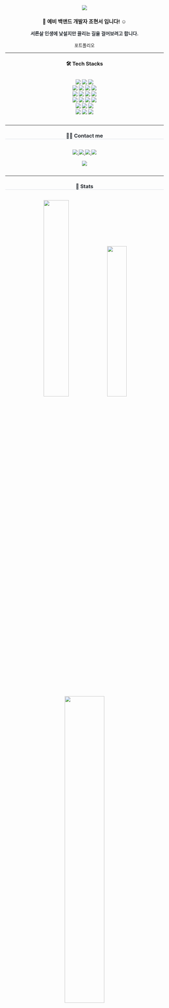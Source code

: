 <div align= "center">
    <img src="https://capsule-render.vercel.app/api?type=rounded&color=timeGradient&text=Welcome%20to%20Chordingg's%20GitHub%20👋&animation=twinkling&fontSize=40&fontAlignY=50&fontColor=000000" />
</div>
    <div align= "center"> 
    <h3 align="center"> 👋 예비 백앤드 개발자 조현서 입니다! ☺️ </h3>
    <div style="font-weight: 700; font-size:15px; text-align: center; color: #282d33;"> 서른살 인생에 낯설지만 끌리는 길을 걸어보려고 합니다. </div> 
        <br>
        <div>
            <a href="https://chordingg.github.io/chordingg_portfolio/" style="text-decoration: none;">포트폴리오</a>
        </div>
    </div><hr/>
    <div align= "center">
    <h3 align="center"> 🛠️ Tech Stacks </h3> <br>
    <div style="margin: 0 auto; text-align: center;" align= "center"> 
          <img src="https://img.shields.io/badge/Java-007396?style=for-the-badge&logo=Java&logoColor=white">
          <img src="https://img.shields.io/badge/Oracle-F80000?style=for-the-badge&logo=Oracle&logoColor=white">
          <img src="https://img.shields.io/badge/MySQL-4479A1?style=for-the-badge&logo=MySQL&logoColor=white">
          <br/>
          <img src="https://img.shields.io/badge/Spring-6DB33F?style=for-the-badge&logo=Spring&logoColor=white">
          <img src="https://img.shields.io/badge/Spring Boot-6DB33F?style=for-the-badge&logo=Spring Boot&logoColor=white">
          <img src="https://img.shields.io/badge/apache%20tomcat-%23F8DC75.svg?style=for-the-badge&logo=apache-tomcat&logoColor=black">
          <img src="https://img.shields.io/badge/Bootstrap-7952B3?style=for-the-badge&logo=Bootstrap&logoColor=white">
          <br/>
          <img src="https://img.shields.io/badge/C++-00599C?style=for-the-badge&logo=C%2B%2B&logoColor=white">
          <img src="https://img.shields.io/badge/Python-3776AB?style=for-the-badge&logo=Python&logoColor=white">
          <img src="https://img.shields.io/badge/jQuery-0769AD?style=for-the-badge&logo=jQuery&logoColor=white">
          <img src="https://img.shields.io/badge/Amazon AWS-232F3E?style=for-the-badge&logo=Amazon AWS&logoColor=white">
          <br/>
          <img src="https://img.shields.io/badge/Thymeleaf-%23005C0F.svg?style=for-the-badge&logo=Thymeleaf&logoColor=white">
          <img src="https://img.shields.io/badge/HTML5-E34F26?style=for-the-badge&logo=HTML5&logoColor=white">
          <img src="https://img.shields.io/badge/CSS3-1572B6?style=for-the-badge&logo=CSS3&logoColor=white">
          <img src="https://img.shields.io/badge/Javascript-F7DF1E?style=for-the-badge&logo=Javascript&logoColor=white">
          <br/>
          <img src="https://img.shields.io/badge/Eclipse-FE7A16.svg?style=for-the-badge&logo=Eclipse&logoColor=white">
          <img src="https://img.shields.io/badge/Gradle-02303A.svg?style=for-the-badge&logo=Gradle&logoColor=white">
          <img src="https://img.shields.io/badge/Postman-FF6C37?style=for-the-badge&logo=postman&logoColor=white">
          <br/>
          <img src="https://img.shields.io/badge/Git-F05032?style=for-the-badge&logo=Git&logoColor=white">
          <img src="https://img.shields.io/badge/Github-181717?style=for-the-badge&logo=Github&logoColor=white">
          <img src="https://img.shields.io/badge/Discord-5865F2?style=for-the-badge&logo=Discord&logoColor=white">
          </div><br><hr/>
    </div>
    <div align= "center">
        <h3 style="border-bottom: 1px solid #d8dee4; color: #282d33;"> 🧑‍💻 Contact me </h3> <br> 
            <a href=https://www.instagram.com/> 
                <img src="https://img.shields.io/badge/Instagram-E4405F?style=for-the-badge&logo=Instagram&logoColor=white&link=https://www.instagram.com/"> 
            </a>
             <a href=mailto:> 
                 <img src="https://img.shields.io/badge/Gmail-EA4335?style=for-the-badge&logo=Gmail&logoColor=white&link=mailto:"> 
             </a>
             <a href=https://chording-95.tistory.com/> 
                 <img src="https://img.shields.io/badge/Tistory-000000?style=for-the-badge&logo=Tistory&logoColor=white&link=https://chording-95.tistory.com/"> 
             </a>
             <a href=https://www.notion.so/Portfolio-d968376d002747fdb5bb518090f1f0d9> 
                 <img src="https://img.shields.io/badge/Notion-000000?style=for-the-badge&logo=Notion&logoColor=white&link=https://www.notion.so/Daily-31758745b74848039adc06b06b86212c"> 
             </a>
    </div><br> 
    <div align= "center">
        <a href="https://hits.seeyoufarm.com"> 
            <img src="https://hits.seeyoufarm.com/api/count/incr/badge.svg?url=https%3A%2F%2Fgithub.com%2FChordingg%2F&count_bg=%23000000&title_bg=%23000000&icon=github.svg&icon_color=%23FFFFFF&title=GitHub&edge_flat=false"/></a>
    </div>
    <br><hr/>
   <div align="center">
    <h3 style="border-bottom: 1px solid #d8dee4; color: #282d33;">🏅 Stats</h3> <br>
    <div align="center">
        <img src="https://github-readme-stats.vercel.app/api?username=Chordingg&bg_color=60,bd96f8,94ffcd&title_color=000000&text_color=000000"  width="40%"/ > 
         <a href="https://solved.ac/Chordingg">
            <img src="http://mazassumnida.wtf/api/v2/generate_badge?boj=whgustj5679"  width="35%">
        </a>
    </div>
    <br>
    <div align="center">
         <img src="https://github-readme-stats.vercel.app/api/top-langs/?username=Chordingg&layout=compact&bg_color=60,bd96f8,94ffcd&title_color=000000&text_color=000000" width="50%"/><br> <br>
    </div>
</div>

<br>

<!--
**Chordingg/Chordingg** is a ✨ _special_ ✨ repository because its `README.md` (this file) appears on your GitHub profile.

Here are some ideas to get you started:

- 🔭 I’m currently working on ...
- 🌱 I’m currently learning ...
- 👯 I’m looking to collaborate on ...
- 🤔 I’m looking for help with ...
- 💬 Ask me about ...
- 📫 How to reach me: ...
- 😄 Pronouns: ...
- ⚡ Fun fact: ...
-->

First Project
